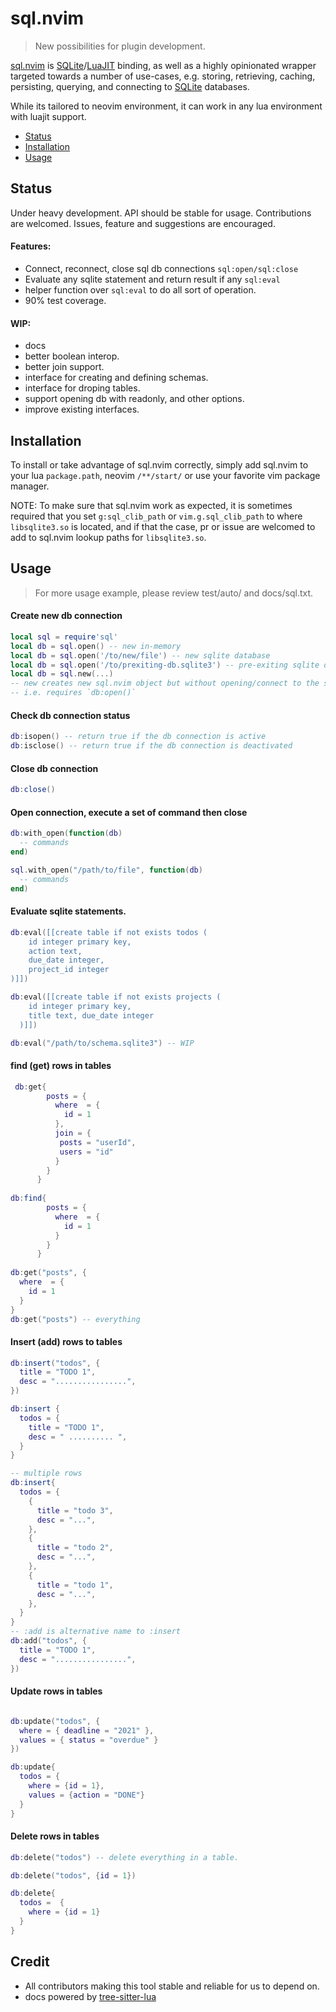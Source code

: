 sql.nvim
=================
> New possibilities for plugin development.

[sql.nvim] is [SQLite]/[LuaJIT] binding, as well as a highly opinionated
wrapper targeted towards a number of use-cases, e.g. storing, retrieving,
caching, persisting, querying, and connecting to [SQLite] databases. 

While its tailored to neovim environment, it can work in any lua environment with
luajit support.

- [Status]
- [Installation]
- [Usage]

Status
------------------
Under heavy development. API should be stable for usage. Contributions are
welcomed. Issues, feature and suggestions are encouraged.

#### Features:

- Connect, reconnect, close sql db connections `sql:open/sql:close`
- Evaluate any sqlite statement and return result if any `sql:eval`
- helper function over `sql:eval` to do all sort of operation. 
- 90% test coverage.

#### WIP: 

- docs
- better boolean interop.
- better join support.
- interface for creating and defining schemas.
- interface for droping tables.
- support opening db with readonly, and other options.
- improve existing interfaces.

Installation
-----------------

To install or take advantage of sql.nvim correctly, simply add sql.nvim to
your lua `package.path`, neovim `/**/start/` or use your favorite
vim package manager.

NOTE: To make sure that sql.nvim work as expected, it is sometimes required
that you set `g:sql_clib_path` or `vim.g.sql_clib_path` to where
`libsqlite3.so` is located, and if that the case, pr or issue are welcomed to
add to sql.nvim lookup paths for `libsqlite3.so`.

Usage
-----------------
> For more usage example, please review test/auto/ and docs/sql.txt.


#### Create new db connection

```lua
local sql = require'sql'
local db = sql.open() -- new in-memory 
local db = sql.open('/to/new/file') -- new sqlite database
local db = sql.open('/to/prexiting-db.sqlite3') -- pre-exiting sqlite database.
local db = sql.new(...) 
-- new creates new sql.nvim object but without opening/connect to the sqlite db, 
-- i.e. requires `db:open()`
```

#### Check db connection status

```lua
db:isopen() -- return true if the db connection is active
db:isclose() -- return true if the db connection is deactivated
```

#### Close db connection 

```lua 
db:close()
```

#### Open connection, execute a set of command then close

```lua
db:with_open(function(db) 
  -- commands
end)

sql.with_open("/path/to/file", function(db) 
  -- commands
end)
```
#### Evaluate sqlite statements.

```lua
db:eval([[create table if not exists todos (
    id integer primary key, 
    action text, 
    due_date integer, 
    project_id integer
)]])

db:eval([[create table if not exists projects (
    id integer primary key, 
    title text, due_date integer
  )]])

db:eval("/path/to/schema.sqlite3") -- WIP
```


#### find (get) rows in tables

```lua
 db:get{
        posts = {
          where  = {
            id = 1
          },
          join = {
           posts = "userId",
           users = "id"
          }
        }
      }
      
db:find{
        posts = {
          where  = {
            id = 1
          }
        }
      }
      
db:get("posts", {
  where  = {
    id = 1
  }
}
db:get("posts") -- everything
```

#### Insert (add) rows to tables

```lua
db:insert("todos", {
  title = "TODO 1",
  desc = "................",
})

db:insert {
  todos = {
    title = "TODO 1",
    desc = " .......... ",
  }
}

-- multiple rows
db:insert{
  todos = {
    {
      title = "todo 3",
      desc = "...",
    },
    {
      title = "todo 2",
      desc = "...",
    },
    {
      title = "todo 1",
      desc = "...",
    },
  }
}
-- :add is alternative name to :insert
db:add("todos", {
  title = "TODO 1",
  desc = "................",
})
```

#### Update rows in tables

```lua

db:update("todos", {
  where = { deadline = "2021" },
  values = { status = "overdue" }
})

db:update{
  todos = {
    where = {id = 1},
    values = {action = "DONE"}
  }
}
```

#### Delete rows in tables

```lua
db:delete("todos") -- delete everything in a table.

db:delete("todos", {id = 1})

db:delete{
  todos =  {
    where = {id = 1}
  } 
}
```


Credit 
-------------------
- All contributors making this tool stable and reliable for us to depend on.
- docs powered by [tree-sitter-lua]

[Installation]: #installation
[Status]: #status
[Usage]: #status
[SQLite]: https://www.sqlite.org/index.html
[LuaJIT]: https://luajit.org
[sql.nvim]: https://github.com/tami5/sql.nvim
[tree-sitter-lua]: https://github.com/tjdevries/tree-sitter-lua
[@tjdevries]: https://github.com/tjdevries
[@Conni2461]: https://github.com/Conni2461
